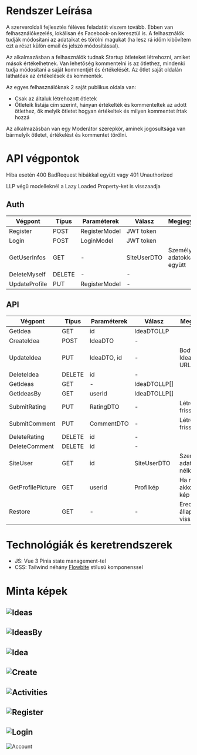 # Rendszer Leírása
A szerveroldali fejlesztés féléves feladatát viszem tovább. Ebben van felhasználókezelés, lokálisan és Facebook-on keresztül is. A felhasználók tudják módosítani az adataikat és törölni magukat (ha lesz rá időm kibővítem ezt a részt külön email és jelszó módosítással).

Az alkalmazásban a felhasználók tudnak Startup ötleteket létrehozni, amiket mások értékelhetnek. Van lehetőség kommentelni is az ötlethez, mindenki tudja módosítani a saját kommentjét és értékelését. Az ötlet saját oldalán láthatóak az értékelések és kommentek.

Az egyes felhasználóknak 2 saját publikus oldala van:
* Csak az általuk létrehozott ötletek
* Ötleteik listája cím szerint, hányan értékelték és kommenteltek az adott ötlethez, ők melyik ötletet hogyan értékeltek és milyen kommentet írtak hozzá

Az alkalmazásban van egy Moderátor szerepkör, aminek jogosultsága van bármelyik ötletet, értékelést és kommentet törölni.

# API végpontok

Hiba esetén 400 BadRequest hibákkal együtt vagy 401 Unauthorized

LLP végű modelleknél a Lazy Loaded Property-ket is visszaadja

## Auth

|Végpont      |Típus |Paraméterek  |Válasz      |Megjegyzés                |
|-------------|------|-------------|------------|--------------------------|
|Register     |POST  |RegisterModel|JWT token   |                          |
|Login        |POST  |LoginModel   |JWT token   |                          |
|GetUserInfos |GET   |-            |SiteUserDTO |Személyes adatokkal együtt|
|DeleteMyself |DELETE|-            |-           |                          |
|UpdateProfile|PUT   |RegisterModel|-           |                          |

## API

|Végpont          |Típus |Paraméterek  |Válasz      |Megjegyzés                          |
|-----------------|------|-------------|------------|------------------------------------|
|GetIdea          |GET   |id           |IdeaDTOLLP  |                                    |
|CreateIdea       |POST  |IdeaDTO      |-           |                                    |
|UpdateIdea       |PUT   |IdeaDTO, id  |-           |Body: IdeaDTO, URL: id              |
|DeleteIdea       |DELETE|id           |-           |                                    |
|GetIdeas         |GET   |-            |IdeaDTOLLP[]|                                    |
|GetIdeasBy       |GET   |userId       |IdeaDTOLLP[]|                                    |
|SubmitRating     |PUT   |RatingDTO    |-           |Létrehozás / frissítés              |
|SubmitComment    |PUT   |CommentDTO   |-           |Létrehozás / frissítés              |
|DeleteRating     |DELETE|id           |-           |                                    |
|DeleteComment    |DELETE|id           |-           |                                    |
|SiteUser         |GET   |id           |SiteUserDTO |Személyes adatok nélkül             |
|GetProfilePicture|GET   |userId       |Profilkép   |Ha nincsen, akkor az alap kép       |
|Restore          |GET   |-            |-           |Eredeti minta állapot visszaállítása|

# Technológiák és keretrendszerek

* JS: Vue 3 Pinia state management-tel
* CSS: Tailwind néhány [Flowbite](https://flowbite.com/) stílusú komponenssel

# Minta képek

![Ideas](ExampleImages/Ideas.png)
---
![IdeasBy](ExampleImages/IdeasBy.png)
---
![Idea](ExampleImages/Idea.png)
---
![Create](ExampleImages/Create.png)
---
![Activities](ExampleImages/Activities.png)
---
![Register](ExampleImages/Register.png)
---
![Login](ExampleImages/Login.png)
---
![Account](ExampleImages/Account.png)